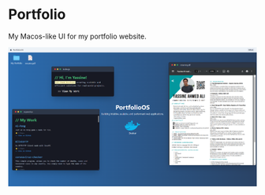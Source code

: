 # Portfolio

My Macos-like UI for my portfolio website.

![Portfolio Screenshot](/public/screenshot.png)
